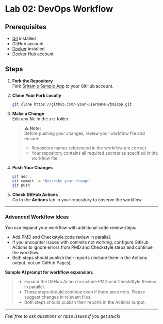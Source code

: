 # Lab 02: DevOps Workflow

## Prerequisites

- [Git](https://git-scm.com/) installed
- GitHub account
- [Docker](https://www.docker.com/) installed
- Docker Hub account

## Steps

1. **Fork the Repository**  
   Fork [Sriram's Sample App](https://github.com/seshagirisriram/bmiapp) to your GitHub account.

2. **Clone Your Fork Locally**  

   ```sh
   git clone https://github.com/<your-username>/bmiapp.git
   ```

3. **Make a Change**  
   Edit any file in the `src` folder.

   > **⚠️ Note:**  
   > Before pushing your changes, review your workflow file and ensure:
   >
   > - Repository names referenced in the workflow are correct.
   > - Your repository contains all required secrets as specified in the workflow file.

4. **Push Your Changes**  

   ```sh
   git add .
   git commit -m "Describe your change"
   git push
   ```

5. **Check GitHub Actions**  
   Go to the **Actions** tab in your repository to observe the workflow.

---

### Advanced Workflow Ideas

You can expand your workflow with additional code review steps:

- Add PMD and Checkstyle code review in parallel.
- If you encounter issues with commits not working, configure GitHub Actions to ignore errors from PMD and Checkstyle steps and continue the workflow.
- Both steps should publish their reports (include them in the Actions output, not on GitHub Pages).

**Sample AI prompt for workflow expansion:**
>
> - Expand the GitHub Action to include PMD and CheckStyle Review in parallel.
> - These steps should continue even if there are errors. Please suggest changes in relevant files.
> - Both steps should publish their reports in the Actions output.

---

*Feel free to ask questions or raise issues if you get stuck!*
